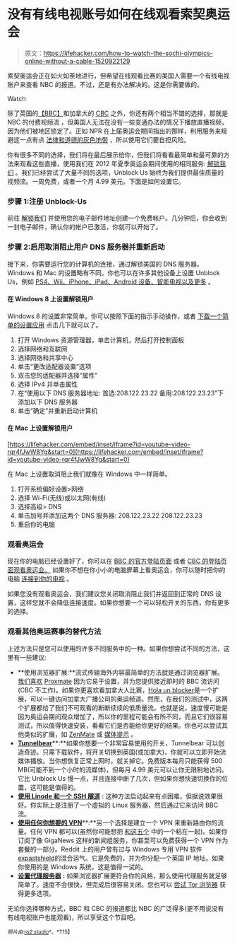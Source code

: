 # 没有有线电视账号如何在线观看索契奥运会

> 原文：<https://lifehacker.com/how-to-watch-the-sochi-olympics-online-without-a-cable-1520922129>

索契奥运会正在如火如荼地进行，但希望在线观看比赛的美国人需要一个有线电视账户来查看 NBC 的报道。不过，还是有办法解决的。这是你需要做的。

Watch

除了英国的[【BBC】](http://www.bbc.com/sport/winter-olympics/2014)和加拿大的 [CBC](http://olympics.cbc.ca/online-listing/grid.html) 之外，你还有两个相当不错的选择，那就是 NBC 的付费视频流 ，但美国人无法在没有一些变通办法的情况下播放直播视频，因为他们被地区锁定了。正如 NPR 在上届奥运会期间指出的那样，利用服务来规避这一点有点 [法律和道德的灰色地带](http://www.npr.org/2012/08/03/158100714/annoyed-by-tape-delay-viewers-pry-into-bbcs-feed) ，所以使用它们要自担风险。

你有很多不同的选择，我们将在最后展示给你，但我们将看看最简单和最可靠的方法来观看这些直播，使用我们在 2012 年夏季奥运会期间使用的相同服务: [解锁我们](http://www.unblock-us.com/) 。我们已经尝试了大量不同的选项，Unblock Us 始终为我们提供最佳质量的视频流。一周免费，或者一个月 4.99 美元。下面是如何设置它。

### 步骤 1:注册 Unblock-Us

前往 [解锁我们](http://unblock-us.com/) 并使用您的电子邮件地址创建一个免费帐户。几分钟后，你会收到一封电子邮件，确认你的帐户已激活，你就可以开始了。

### 步骤 2:启用取消阻止用户 DNS 服务器并重新启动

接下来，你需要运行您的计算机的连接，通过解锁美国的 DNS 服务器。Windows 和 Mac 的设置略有不同。你也可以在许多其他设备上设置 Unblock Us，例如 [PS4、Wii、iPhone、iPad、Android 设备、智能电视以及更多](http://www.unblock-us.com/how-to-set-up/) 。

#### **在 Windows 8 上设置解锁用户**

Windows 8 的设置非常简单。你可以按照下面的指示手动操作，或者 [下载一个简单的设置应用](http://www.unblock-us.com/unblock-us.exe) 点击几下就可以了。

1.  打开 Windows 资源管理器，单击计算机，然后打开控制面板
2.  选择网络和互联网
3.  选择网络和共享中心
4.  单击“更改适配器设置”选项
5.  双击您的适配器并选择“属性”
6.  选择 IPv4 并单击属性
7.  在“使用以下 DNS 服务器地址:
    首选:208.122.23.22
    备用:208.122.23.23”下添加以下 DNS 服务器
8.  单击“确定”并重新启动计算机

#### **在 Mac 上设置解锁用户**

 [https://lifehacker.com/embed/inset/iframe?id=youtube-video-rqr4fJwW8Yg&start=0](https://lifehacker.com/embed/inset/iframe?id=youtube-video-rqr4fJwW8Yg&start=0) 

在 Mac 上设置取消阻止我们就像在 Windows 中一样简单。

1.  打开系统偏好设置>网络
2.  选择 Wi-Fi(无线)或以太网(有线)
3.  选择高级> DNS
4.  单击加号并添加这两个 DNS 服务器:
    208.122.23.22
    208.122.23.23
5.  重启你的电脑

### 观看奥运会

现在你的电脑已经设置好了，你可以在 [BBC 的官方登陆页面](http://www.bbc.com/sport/winter-olympics/2014) 或者 [CBC 的登陆页面观看奥运会。](http://olympics.cbc.ca/) 如果你不想在你小小的电脑屏幕上看奥运会，你可以随时把你的电脑 [连接到你的电视](https://lifehacker.com/how-to-connect-your-computer-to-your-tv-5811209) 。

如果您没有观看奥运会，我们建议您关闭取消阻止我们并返回到正常的 DNS 设置，这样您就不会降低连接速度。如果你想要一个可以轻松开关的东西，你有更多的选择。

### 观看其他奥运赛事的替代方法

上述方法只是您可以使用的许多不同服务中的一种。如果你想尝试不同的方法，这里有一些建议:

*   **使用浏览器扩展:**流式传输海外内容最简单的方法就是通过浏览器扩展。 [我们喜欢](https://lifehacker.com/the-always-up-to-date-guide-to-streaming-blocked-conten-5983904) [Proxmate](http://proxmate.dave.cx/) 因为它易于设置，并为您提供接近即时的 BBC 流访问(CBC 不工作)。如果你更喜欢看加拿大人比赛，[Hola un blocker](https://hola.org/)是一个扩展，可以一键访问加拿大广播公司的奥运频道。然而，在我们的测试中，这两个扩展都给了我们不可观看的断断续续的低质量流。也就是说，速度慢可能是因为奥运会期间观众增加了，所以你的里程可能会有所不同，而且它们很容易测试，所以值得快速安装，看看它们是否能给你更好的结果。你也可以尝试其他类似的扩展，如 [ZenMate](https://chrome.google.com/webstore/detail/zenmate-for-google-chrome/fdcgdnkidjaadafnichfpabhfomcebme?hl=en) 或 [媒体提示](https://mediahint.com/) 。
*   [**Tunnelbear**](https://www.tunnelbear.com/)**:**如果你想要一个非常容易使用的开关，Tunnelbear 可以创造奇迹。只需下载软件，将开关切换到英国(或加拿大)，你就可以立即开始流媒体播放。当你想恢复正常上网时，就关掉它。免费版本每月只能获得 500 MB(可能不到一个小时的流媒体)，但每月 4.99 美元可以让你无限制地访问。它比 Unblock Us 慢一点，并且连接中断了几次，但如果你想快速切换你的位置，这可能是值得的。
*   [**使用 Linode 和一个 SSH 隧道**](http://bearsfightingbears.com/how-to-watch-the-olympics-live-from-the-united-states) **:** 这种方法启动起来有点困难，但据说效果很好。你实际上是注册了一个虚拟的 Linux 服务器，然后通过它来访问 BBC 流。
*   [**使用任何你想要的 VPN**](http://iamnotaprogrammer.com/Watch-olympics-streaming-free.html)**:**另一个选择是建立一个 VPN 来重新路由你的流量。任何 VPN 都可以(虽然你可能想把 [和这五个](http://lifehacker.com/five-best-vpn-service-providers-5759186) 中的一个粘在一起)。如果你订阅了像 GigaNews 这样的新闻组服务，你甚至可以免费获得一个 VPN 作为套餐的一部分。Reddit 上的用户曾有过与 Windows 专用 VPN 软件[expastshield](http://www.expatshield.com/)的混合运气。它是免费的，并为你分配一个英国 IP 地址。如果你使用的是 Windows 系统，这是值得一试的。
*   [**设置代理服务器**](http://lifehacker.com/how-to-access-the-bbc-iplayer-and-tv-like-doctor-who-5504681) **:** 如果浏览器扩展更符合你的风格，那么使用代理服务就足够简单了。速度不会很快，但完成后很容易关闭。您也可以 [尝试 Tor 浏览器](https://www.torproject.org/) 获得更多选项。

无论你选择哪种方式，BBC 和 CBC 的报道都比 NBC 的广泛得多(更不用说没有有线电视账户也能观看)，所以享受这个节目吧。

<small>*照片由:*</small>[<small>*ra2 studio*</small>](http://www.shutterstock.com/pic.mhtml?id=85291681&src=id)<small>*。*T15】</small>